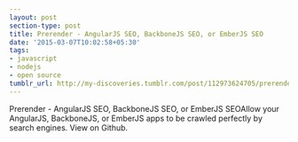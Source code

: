 ```yaml
---
layout: post
section-type: post
title: Prerender - AngularJS SEO, BackboneJS SEO, or EmberJS SEO
date: '2015-03-07T10:02:58+05:30'
tags:
- javascript
- nodejs
- open source
tumblr_url: http://my-discoveries.tumblr.com/post/112973624705/prerender-angularjs-seo-backbonejs-seo-or
---
```

Prerender - AngularJS SEO, BackboneJS SEO, or EmberJS SEOAllow your AngularJS, BackboneJS, or EmberJS apps to be crawled perfectly by search engines. View on Github.
